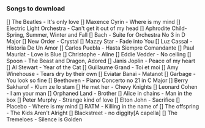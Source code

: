 ### Songs to download

[] The Beatles - It's only love
[] Maxence Cyrin - Where is my mind
[] Electric Light Orchestra - Can't get it out of my head
[] Aphrodite Child- Spring, Summer, Winter and Fall
[] Bach - Suite for Orchestra No 3 in D Major
[] New Order - Crystal
[] Mazzy Star - Fade into You
[] Luz Cassal - Historia De Un Amor
[] Carlos Puebla - Hasta Siempre Comandante
[] Paul Mauriat - Love is Blue
[] Christophe - Aline
[] Eddie Vedder - No ceiling
[] Spoon - The Beast and Dragon, Adored
[] Janis Joplin - Peace of my heart
[] Al Stewart - Year of the Cat
[] Guillaume Grand - Toi et moi
[] Amy Winehouse - Tears dry by their own
[] Eviatar Banai - Matanot
[] Garbage - You look so fine
[] Beethoven - Piano Concerto no 21 in C Major 
[] Berry Sakharof - Klum ze lo stam
[] He met her - Chevy Knights
[] Leonard Cohen - I am your man
[] Orphaned Land - Brother
[] Alice in chains - Man in the box
[] Peter Murphy - Strange kind of love
[] Elton John - Sacrifice
[] Placebo - Where is my mind
[] RATM - Killing in the name of
[] The offspring - The Kids Aren't Alright
[] Blackstreet - no diggity[A capella]
[] The Tremeloes - Silence is Golden 
